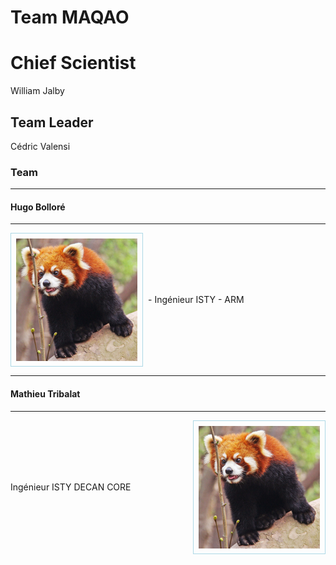 # Team MAQAO

# Chief Scientist

William Jalby

## Team Leader

Cédric Valensi

### Team

----
#### Hugo Bolloré
----

<div>
  <img style="float:left;padding:8px;border:1px solid lightblue;margin-right:8px;" src="panda-roux-small.png" alt="Red panda" title="Cute and like apples!" />
  <p style="line-height:214px;">
   - Ingénieur ISTY
   - ARM
  </p>
</div>

----
#### Mathieu Tribalat
----

<div>
  <img style="float:right;padding:8px;border:1px solid lightblue;margin-left:8px;" src="panda-roux-small.png" alt="Red panda" title="Cute but psycho!" />
  <p style="line-height:214px;">
    Ingénieur ISTY    
    DECAN   
    CORE    
  </p>
</div>
